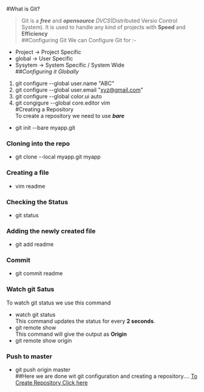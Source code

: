 #What is Git? 
> Git is a **_free_** and _**opensource**_ _DVCS_(Distributed Versio Control System). 
> It is used to handle any kind of projects with **Speed** and **Efficiency**  
##Configuring Git  We can Configure Git for :-  
* Project -> Project Specific 
* global  -> User Specific 
* Sysytem -> System Specific / System Wide  
##_Configuring it Globally_  
1. git configure --global user.name "ABC" 
2. git configure --global user.email "xyz@gmail.com" 
3. git configure --global color.ui auto 
4. git congigure --global core.editor vim  
#Creating a Repository  
To create a repository we need to use **_bare_**  
* git init --bare myapp.git  
### Cloning into the repo  
* git clone --local myapp.git myapp  
### Creating a file  
* vim readme  
### Checking the Status  
* git status  
### Adding the newly created file  
* git add readme  
### Commit  
* git commit readme  
### Watch git Satus  
To watch git status we use this command  
* watch git status  
This command updates the status for every **2 seconds**.  
* git remote show  
This command will give the output as **Origin**  
* git remote show origin  
### Push to master  
* git push origin master  
##Here we are done wit git configuration and creating a repository....  [To Create Repository Click here](https://github.com)
